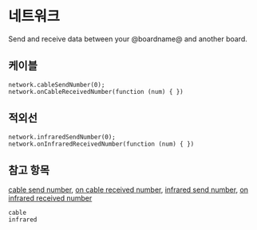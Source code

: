 # 네트워크

Send and receive data between your @boardname@ and another board.

## 케이블

```cards
network.cableSendNumber(0);
network.onCableReceivedNumber(function (num) { })
```

## 적외선

```cards
network.infraredSendNumber(0);
network.onInfraredReceivedNumber(function (num) { })
```

## 참고 항목

[cable send number](/reference/network/cable-send-number), [on cable received number](/reference/network/on-cable-received-number), [infrared send number](/reference/network/infrared-send-number), [on infrared received number](/reference/network/on-infrared-received-number)

```package
cable
infrared
```